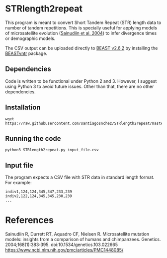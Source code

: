 # STRlength2repeat

This program is meant to convert Short Tandem Repeat (STR) length data to number of tandem repetitions. This is specially useful for applying models of microsatellite evolution \([Sainudiin et al. 2004](references)\) to infer divergence times or demographic models.

The CSV output can be uploaded directly to [BEAST v2.6.2](https://github.com/CompEvol/beast2/releases) by installing the [BEASTvntr](https://github.com/rbouckaert/BEASTvntr) package.

## Dependencies

Code is written to be functional under Python 2 and 3. However, I suggest using Python 3 to avoid future issues. Other than that, there are no other dependencies.

## Installation

```
wget https://raw.githubusercontent.com/santiagosnchez/STRlength2repeat/master/STRlength2repeat.py
```

## Running the code

```
python3 STRlength2repeat.py input_file.csv
```

## Input file

The program expects a CSV file with STR data in standard length format.
For example:

```
indiv1,124,124,345,347,233,239
indiv2,122,124,345,345,230,239
...
```

# References

Sainudiin R, Durrett RT, Aquadro CF, Nielsen R. Microsatellite mutation models: insights from a comparison of humans and chimpanzees. Genetics. 2004;168(1):383‐395. doi:10.1534/genetics.103.022665
https://www.ncbi.nlm.nih.gov/pmc/articles/PMC1448085/
